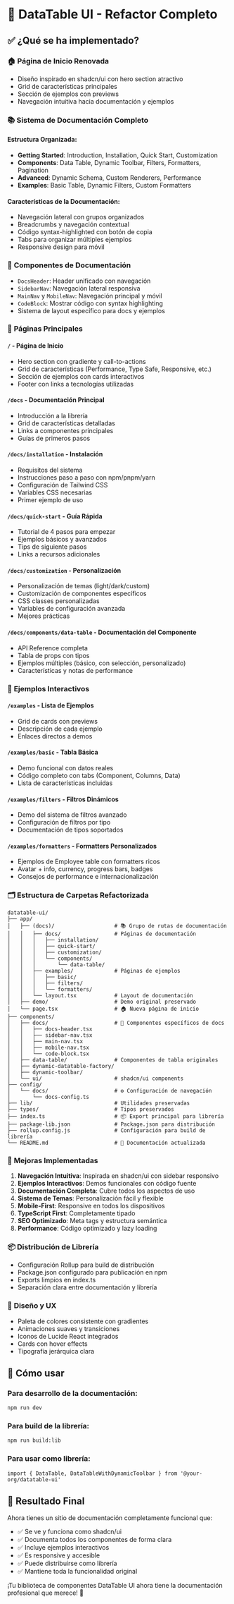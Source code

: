 # 🎉 DataTable UI - Refactor Completo

## ✅ ¿Qué se ha implementado?

### 🏠 **Página de Inicio Renovada**
- Diseño inspirado en shadcn/ui con hero section atractivo
- Grid de características principales
- Sección de ejemplos con previews
- Navegación intuitiva hacia documentación y ejemplos

### 📚 **Sistema de Documentación Completo**

#### Estructura Organizada:
- **Getting Started**: Introduction, Installation, Quick Start, Customization
- **Components**: Data Table, Dynamic Toolbar, Filters, Formatters, Pagination
- **Advanced**: Dynamic Schema, Custom Renderers, Performance
- **Examples**: Basic Table, Dynamic Filters, Custom Formatters

#### Características de la Documentación:
- Navegación lateral con grupos organizados
- Breadcrumbs y navegación contextual
- Código syntax-highlighted con botón de copia
- Tabs para organizar múltiples ejemplos
- Responsive design para móvil

### 🔧 **Componentes de Documentación**
- `DocsHeader`: Header unificado con navegación
- `SidebarNav`: Navegación lateral responsiva
- `MainNav` y `MobileNav`: Navegación principal y móvil
- `CodeBlock`: Mostrar código con syntax highlighting
- Sistema de layout específico para docs y ejemplos

### 📄 **Páginas Principales**

#### `/` - Página de Inicio
- Hero section con gradiente y call-to-actions
- Grid de características (Performance, Type Safe, Responsive, etc.)
- Sección de ejemplos con cards interactivos
- Footer con links a tecnologías utilizadas

#### `/docs` - Documentación Principal
- Introducción a la librería
- Grid de características detalladas
- Links a componentes principales
- Guías de primeros pasos

#### `/docs/installation` - Instalación
- Requisitos del sistema
- Instrucciones paso a paso con npm/pnpm/yarn
- Configuración de Tailwind CSS
- Variables CSS necesarias
- Primer ejemplo de uso

#### `/docs/quick-start` - Guía Rápida
- Tutorial de 4 pasos para empezar
- Ejemplos básicos y avanzados
- Tips de siguiente pasos
- Links a recursos adicionales

#### `/docs/customization` - Personalización
- Personalización de temas (light/dark/custom)
- Customización de componentes específicos
- CSS classes personalizadas
- Variables de configuración avanzada
- Mejores prácticas

#### `/docs/components/data-table` - Documentación del Componente
- API Reference completa
- Tabla de props con tipos
- Ejemplos múltiples (básico, con selección, personalizado)
- Características y notas de performance

### 🎯 **Ejemplos Interactivos**

#### `/examples` - Lista de Ejemplos
- Grid de cards con previews
- Descripción de cada ejemplo
- Enlaces directos a demos

#### `/examples/basic` - Tabla Básica
- Demo funcional con datos reales
- Código completo con tabs (Component, Columns, Data)
- Lista de características incluidas

#### `/examples/filters` - Filtros Dinámicos
- Demo del sistema de filtros avanzado
- Configuración de filtros por tipo
- Documentación de tipos soportados

#### `/examples/formatters` - Formatters Personalizados
- Ejemplos de Employee table con formatters ricos
- Avatar + info, currency, progress bars, badges
- Consejos de performance e internacionalización

### 🗂️ **Estructura de Carpetas Refactorizada**

```
datatable-ui/
├── app/
│   ├── (docs)/                   # 📚 Grupo de rutas de documentación
│   │   ├── docs/                 # Páginas de documentación
│   │   │   ├── installation/
│   │   │   ├── quick-start/
│   │   │   ├── customization/
│   │   │   └── components/
│   │   │       └── data-table/
│   │   ├── examples/             # Páginas de ejemplos
│   │   │   ├── basic/
│   │   │   ├── filters/
│   │   │   └── formatters/
│   │   └── layout.tsx            # Layout de documentación
│   ├── demo/                     # Demo original preservado
│   └── page.tsx                  # 🏠 Nueva página de inicio
├── components/
│   ├── docs/                     # 🧩 Componentes específicos de docs
│   │   ├── docs-header.tsx
│   │   ├── sidebar-nav.tsx
│   │   ├── main-nav.tsx
│   │   ├── mobile-nav.tsx
│   │   └── code-block.tsx
│   ├── data-table/               # Componentes de tabla originales
│   ├── dynamic-datatable-factory/
│   ├── dynamic-toolbar/
│   └── ui/                       # shadcn/ui components
├── config/
│   └── docs/                     # ⚙️ Configuración de navegación
│       └── docs-config.ts
├── lib/                          # Utilidades preservadas
├── types/                        # Tipos preservados
├── index.ts                      # 📦 Export principal para librería
├── package-lib.json              # Package.json para distribución
├── rollup.config.js              # Configuración para build de librería
└── README.md                     # 📖 Documentación actualizada
```

### 🚀 **Mejoras Implementadas**

1. **Navegación Intuitiva**: Inspirada en shadcn/ui con sidebar responsivo
2. **Ejemplos Interactivos**: Demos funcionales con código fuente
3. **Documentación Completa**: Cubre todos los aspectos de uso
4. **Sistema de Temas**: Personalización fácil y flexible
5. **Mobile-First**: Responsive en todos los dispositivos
6. **TypeScript First**: Completamente tipado
7. **SEO Optimizado**: Meta tags y estructura semántica
8. **Performance**: Código optimizado y lazy loading

### 📦 **Distribución de Librería**
- Configuración Rollup para build de distribución
- Package.json configurado para publicación en npm
- Exports limpios en index.ts
- Separación clara entre documentación y librería

### 🎨 **Diseño y UX**
- Paleta de colores consistente con gradientes
- Animaciones suaves y transiciones
- Iconos de Lucide React integrados
- Cards con hover effects
- Tipografía jerárquica clara

## 🚀 **Cómo usar**

### Para desarrollo de la documentación:
```bash
npm run dev
```

### Para build de la librería:
```bash
npm run build:lib
```

### Para usar como librería:
```tsx
import { DataTable, DataTableWithDynamicToolbar } from '@your-org/datatable-ui'
```

## 🎯 **Resultado Final**

Ahora tienes un sitio de documentación completamente funcional que:
- ✅ Se ve y funciona como shadcn/ui
- ✅ Documenta todos los componentes de forma clara
- ✅ Incluye ejemplos interactivos
- ✅ Es responsive y accesible
- ✅ Puede distribuirse como librería
- ✅ Mantiene toda la funcionalidad original

¡Tu biblioteca de componentes DataTable UI ahora tiene la documentación profesional que merece! 🎉
